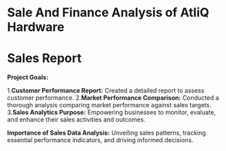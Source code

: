 # Sale And Finance Analysis of AtliQ Hardware
# Sales Report
**Project Goals:**

1.**Customer Performance Report:** Created a detailed report to assess customer performance.
2.**Market Performance Comparison:** Conducted a thorough analysis comparing market performance against sales targets.
3.**Sales Analytics Purpose:** Empowering businesses to monitor, evaluate, and enhance their sales activities and outcomes.

**Importance of Sales Data Analysis:** Unveiling sales patterns, tracking essential performance indicators, and driving informed decisions.


